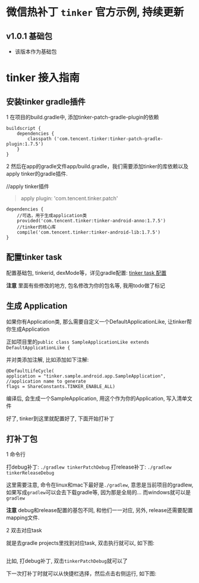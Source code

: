 # 微信热补丁 `tinker` 官方示例, 持续更新


## v1.0.1 基础包

+ 该版本作为基础包

# tinker 接入指南

## 安装tinker gradle插件

1 在项目的build.gradle中, 添加tinker-patch-gradle-plugin的依赖

```
buildscript {
    dependencies {
        classpath ('com.tencent.tinker:tinker-patch-gradle-plugin:1.7.5')
    }
}
```

2 然后在app的gradle文件app/build.gradle，我们需要添加tinker的库依赖以及apply tinker的gradle插件.

//apply tinker插件
>apply plugin: 'com.tencent.tinker.patch'

```
dependencies {
    //可选，用于生成application类
    provided('com.tencent.tinker:tinker-android-anno:1.7.5')
    //tinker的核心库
    compile('com.tencent.tinker:tinker-android-lib:1.7.5')
}
```

## 配置tinker task

配置基础包, tinkerid, dexMode等，详见gradle配置: [tinker task 配置](/app/build.gradle#140)

**注意** 里面有些修改的地方, 包名修改为你的包名等, 我用todo做了标记

## 生成 Application

如果你有Application类, 那么需要自定义一个DefaultApplicationLike, 让tinker帮你生成Application

正如项目里的`public class SampleApplicationLike extends DefaultApplicationLike {`

并对类添加注解, 比如添加如下注解:

```
@DefaultLifeCycle(
application = "tinker.sample.android.app.SampleApplication",             //application name to generate
flags = ShareConstants.TINKER_ENABLE_ALL)
```

编译后, 会生成一个SampleApplication, 用这个作为你的Application, 写入清单文件

好了, tinker到这里就配置好了, 下面开始打补丁

## 打补丁包

1 命令行

打debug补丁: `./gradlew tinkerPatchDebug`
打release补丁: `./gradlew tinkerReleaseDebug`

这里需要注意, 命令在linux和mac下最好是`./gradlew`, 意思是当前项目的gradlew, 如果写成`gradlew`可以会去下载gradle等, 因为那是全局的...
而windows就可以是`gradlew`

**注意** debug和release配置的基包不同, 和他们一一对应, 另外, release还需要配置mapping文件.

2 双击对应task

就是去gradle projects里找到对应task, 双击执行就可以, 如下图:

![]()

比如, 打debug补丁, 双击`tinkerPatchDebug`就可以了

下一次打补丁时就可以从快捷栏选择，然后点击右侧运行, 如下图:

![]()

